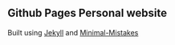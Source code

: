 ## Github Pages Personal website

Built using [Jekyll](https://jekyllrb.com/) and [Minimal-Mistakes](https://mademistakes.com/work/minimal-mistakes-jekyll-theme/)

